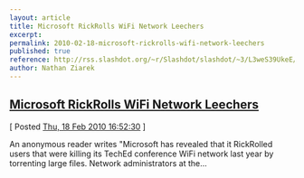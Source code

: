 ```yaml
---
layout: article
title: Microsoft RickRolls WiFi Network Leechers
excerpt: 
permalink: 2010-02-18-microsoft-rickrolls-wifi-network-leechers
published: true
reference: http://rss.slashdot.org/~r/Slashdot/slashdot/~3/L3weS39UkeE/Microsoft-RickRolls-WiFi-Network-Leechers
author: Nathan Ziarek
---
```


## [Microsoft RickRolls WiFi Network Leechers][0]  
\[ Posted [Thu, 18 Feb 2010 16:52:30][1] \]

An anonymous reader writes "Microsoft has revealed that it RickRolled users that were killing its TechEd conference WiFi network last year by torrenting large files. Network administrators at the...



[0]: http://rss.slashdot.org/~r/Slashdot/slashdot/~3/L3weS39UkeE/Microsoft-RickRolls-WiFi-Network-Leechers
[1]: http://nathanziarek.tumblr.com/post/397297398
